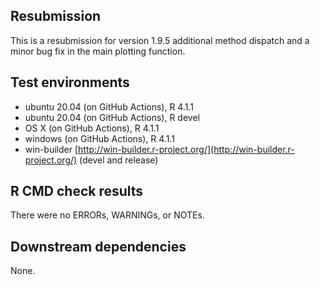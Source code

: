 ## Resubmission 

This is a resubmission for version 1.9.5 additional method dispatch and a minor bug fix in the main plotting function.

## Test environments
* ubuntu 20.04 (on GitHub Actions), R 4.1.1
* ubuntu 20.04 (on GitHub Actions), R devel
* OS X (on GitHub Actions), R 4.1.1
* windows (on GitHub Actions), R 4.1.1
* win-builder [http://win-builder.r-project.org/](http://win-builder.r-project.org/) (devel and release)

## R CMD check results
There were no ERRORs, WARNINGs, or NOTEs.  

## Downstream dependencies
None.